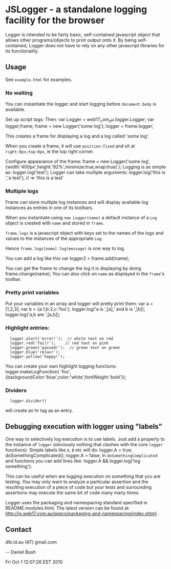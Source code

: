 # JSLogger - a standalone logging facility for the browser

Logger is intended to be fairly basic, self-contained javascript object that
allows other programs/objects to print output onto it.
By being self-contained, Logger does not have to rely on any other javascript
libraries for its functionality.

## Usage

See `example.html` for examples.

### No waiting

You can instantiate the logger and
start logging before `document.body` is available.

Set up script tags:
      <script type="text/javascript" src="path/to/pretty_print.js" ></script>
      <script type="text/javascript" src="path/to/Logger.js" ></script>
Then:
      var Logger = $web17_com_au$.logger.Logger;
      var logger,frame;
      frame = new Logger('some log');
      logger = frame.logger;

This creates a frame for displaying a log and a log called 'some log'.

When you create a frame, it will use `position:fixed` and
sit at `right:0px;top:0px`, ie the top right corner.

Configure appearance of the frame:
      frame = new Logger('some log',
        {width:'400px',height:'92%',minimize:true,wrap:true}
      );
Logging is as simple as:
      logger.log('test');
Logger can take multiple arguments:
      logger.log('this is ','a test');
      // => 'this is a test'

### Multiple logs

Frame can store multiple log instances and will display available
log instances as entries in one of its toolbars.

When you instantiate using `new Logger(name)` a default instance
of a `Log` object is created with `name` and stored in `frame`.

`frame.logs` is a javascript object with keys set to the names
of the logs and values to the instances of the appropriate `Log`.

Hence `frame.logs[name].log(message)` is one way to log.

You can add a log like this
      var logger2 = frame.add(name);

You can get the frame to change the log it is displaying by doing
      frame.change(name);
You can also click on `name` as displayed in the `frame`'s toolbar.

### Pretty print variables

Put your variables in an array and logger will pretty print them:
      var a = [1,2,3];
      var b = {a:1,b:2,c:'foo'};
      logger.log('a is ',[a],' and b is ',[b]);
      logger.log('a,b are ',[a,b]);

### Highlight entries:

      logger.alert('error!');  // white text on red
      logger.red('fail!');    // red text on pink
      logger.green('passed!');  // green text on green
      logger.blue('relax!'); 
      logger.yellow('happy!');

You can create your own highlight logging functions:
      logger.makeLogFunction(
        'foo',
        {backgroundColor:'blue',color:'white',fontWeight:'bold'});

### Dividers

      logger.divider()
will create an hr tag as an entry.

## Debugging execution with logger using "labels"

One way to selectively log execution is to use labels.
Just add a property to the instance of `logger` (obviously
nothing that clashes with the core `logger` functions).  Simple
labels like `A`, `B` etc will do:
      logger.A = true;
      doSomethingComplicated();
      logger.A = false;
In `doSomethingComplicated` and functions you can add lines like:
      logger.A && logger.log('log something');

This can be useful when are logging execution on something
that you are testing.  You may only want to analyze a particular
assertion and the resulting execution of a piece of code
but your tests and surrounding assertions may execute the same bit of code
many many times.

Logger uses the packaging and namespacing standard specified in
README.modules.html.  The latest version can be found at:
<http://js.web17.com.au/specs/packaging-and-namespacing/index.xhtml> .

## Contact

dlb.id.au (AT) gmail.com

--
Daniel Bush

Fri Oct  1 12:07:26 EST 2010
